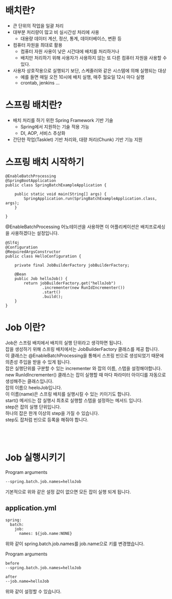 # 배치란?
- 큰 단위의 작업을 일괄 처리
- 대부분 처리량이 많고 비 실시간성 처리에 사용
    - 대용량 데이터 계산, 정산, 통계, 데이터베이스, 변환 등
- 컴퓨터 자원을 최대로 활용
    - 컴퓨터 자원 사용이 낮은 시간대에 배치를 처리하거나
    - 배치만 처리하기 위해 사용자가 사용하지 않는 또 다른 컴퓨터 자원을 사용할 수 있다.
- 사용자 상호작용으로 실행되기 보단, 스케줄러와 같은 시스템에 의해 실행되는 대상
    - 예를 들면 매일 오전 10시에 배치 실행, 매주 월요일 12시 마다 실행
    - crontab, jenkins …

# 스프링 배치란?
- 배치 처리를 하기 위한 Spring Framework 기반 기술
    - Spring에서 지원하는 기술 적용 가능
    - DI, AOP, 서비스 추상화
- 간단한 작업(Tasklet) 기반 처리와, 대량 처리(Chunk) 기반 기능 지원

# 스프링 배치 시작하기
```
@EnableBatchProcessing
@SpringBootApplication
public class SpringBatchExampleApplication {

    public static void main(String[] args) {
        SpringApplication.run(SpringBatchExampleApplication.class, args);
    }

}
```
@EnableBatchProcessing 어노테이션을 사용하면 이 어플리케이션은 배치프로세싱을 사용하겠다는 설정입니다.  


```
@Slf4j
@Configuration
@RequiredArgsConstructor
public class HelloConfiguration {

    private final JobBuilderFactory jobBuilderFactory;

    @Bean
    public Job helloJob() {
        return jobBuilderFactory.get("helloJob")
                .incrementer(new RunIdIncrementer())
                .start()
                .build();
    }
}
```

# Job 이란?
Job은 스프링 배치에서 배치의 실행 단위라고 생각하면 됩니다.  
잡을 생성하기 위해 스프링 배치에서는 JobBuilderFactory 클래스를 제공 합니다.  
이 클래스는 @EnableBatchProcessing을 통해서 스프링 빈으로 생성되었기 때문에 의존성 주입을 받을 수 있게 됩니다.  
잡은 실행단위를 구분할 수 있는 incrementer 와 잡의 이름, 스탭을 설정해야합니다.  
new RunIdIncrementer() 클래스는 잡이 실행할 때 마다 파라미터 아이디를 자동으로 생성해주는 클래스입니다.  
잡의 이름으 heeloJob입니다.  
이 이름(name)은 스프링 배치를 실행시킬 수 있는 키이기도 합니다.  
start() 메서드는 잡 실행시 최초로 실행할 스텝을 설정하는 메서드 입니다.  
step은 잡의 실행 단위입니다.  
하나의 잡은 한개 이상의 step을 가질 수 있습니다.  
step도 잡처럼 빈으로 등록을 해줘야 합니다.  

<br/><br/>

# Job 실행시키기
Program arguments
```
--spring.batch.job.names=helloJob
```

기본적으로 위와 같은 설정 값이 없으면 모든 잡이 실행 되게 됩니다.


## application.yml
```
spring:
  batch:
    job:
      names: ${job.name:NONE}
```
위와 같이 spring.batch.job.names를 job.name으로 키를 변경했습니다.

Program arguments
```
before
--spring.batch.job.names=helloJob

after
--job.name=helloJob
```
위와 같이 설정할 수 있습니다.